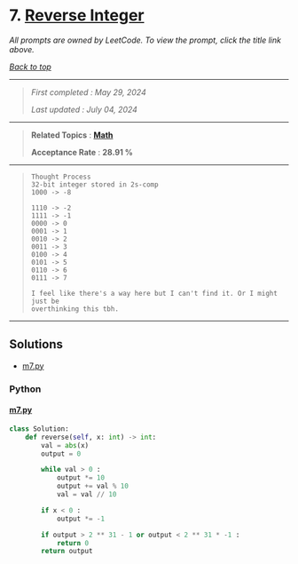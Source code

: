 # 7. [Reverse Integer](<https://leetcode.com/problems/reverse-integer>)

*All prompts are owned by LeetCode. To view the prompt, click the title link above.*

*[Back to top](<../README.md>)*

------

> *First completed : May 29, 2024*
>
> *Last updated : July 04, 2024*

------

> **Related Topics** : **[Math](<by_topic/Math.md>)**
>
> **Acceptance Rate** : **28.91 %**

------

> ```
> Thought Process
> 32-bit integer stored in 2s-comp
> 1000 -> -8
> 
> 1110 -> -2
> 1111 -> -1
> 0000 -> 0
> 0001 -> 1
> 0010 -> 2
> 0011 -> 3
> 0100 -> 4
> 0101 -> 5
> 0110 -> 6
> 0111 -> 7
> 
> I feel like there's a way here but I can't find it. Or I might just be
> overthinking this tbh.
> 
> ```

------

## Solutions

- [m7.py](<../my-submissions/m7.py>)
### Python
#### [m7.py](<../my-submissions/m7.py>)
```Python
class Solution:
    def reverse(self, x: int) -> int:
        val = abs(x)
        output = 0

        while val > 0 :
            output *= 10
            output += val % 10
            val = val // 10

        if x < 0 :
            output *= -1

        if output > 2 ** 31 - 1 or output < 2 ** 31 * -1 :
            return 0
        return output
```

